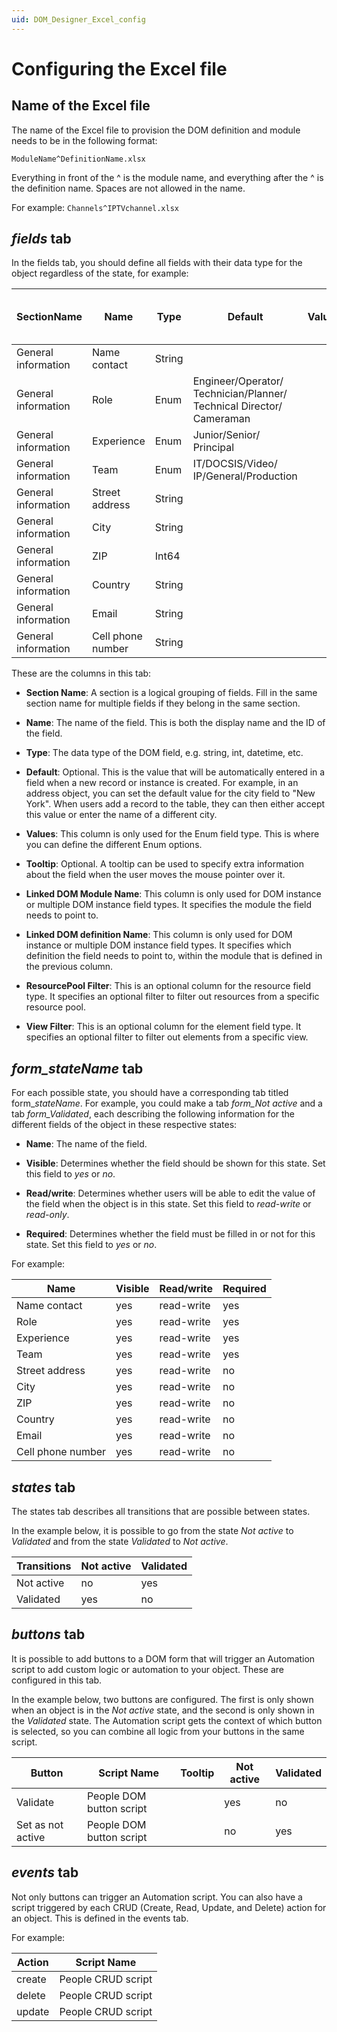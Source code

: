 ```yaml
---
uid: DOM_Designer_Excel_config
---
```


# Configuring the Excel file

## Name of the Excel file

The name of the Excel file to provision the DOM definition and module needs to be in the following format:

`ModuleName^DefinitionName.xlsx`

Everything in front of the ^ is the module name, and everything after the ^ is the definition name. Spaces are not allowed in the name.

For example: `Channels^IPTVchannel.xlsx`

## *fields* tab

In the fields tab, you should define all fields with their data type for the object regardless of the state, for example:

| SectionName | Name | Type | Default | Values | Tooltip | Linked DOM Module Name | Linked DOM Definition Name | ResourcePool Filter | View Filter |
|---|---|---|---|---|---|---|---|---|---|
| General information | Name contact | String |  |  |  |  |  |  |  |
| General information | Role | Enum | Engineer/Operator/<br>Technician/Planner/<br>Technical Director/<br>Cameraman |  |  |  |  |  |  |
| General information | Experience | Enum | Junior/Senior/<br>Principal |  |  |  |  |  |  |
| General information | Team | Enum | IT/DOCSIS/Video/<br>IP/General/Production |  |  |  |  |  |  |
| General information | Street address | String |  |  |  |  |  |  |  |
| General information | City | String |  |  |  |  |  |  |  |
| General information | ZIP | Int64 |  |  |  |  |  |  |  |
| General information | Country | String |  |  |  |  |  |  |  |
| General information | Email | String |  |  |  |  |  |  |  |
| General information | Cell phone number | String |  |  |  |  |  |  |  |

These are the columns in this tab:

- **Section Name**: A section is a logical grouping of fields. Fill in the same section name for multiple fields if they belong in the same section.

- **Name**: The name of the field. This is both the display name and the ID of the field.

- **Type**: The data type of the DOM field, e.g. string, int, datetime, etc.

- **Default**: Optional. This is the value that will be automatically entered in a field when a new record or instance is created. For example, in an address object, you can set the default value for the city field to "New York". When users add a record to the table, they can then either accept this value or enter the name of a different city.

- **Values**: This column is only used for the Enum field type. This is where you can define the different Enum options.

- **Tooltip**: Optional. A tooltip can be used to specify extra information about the field when the user moves the mouse pointer over it.

- **Linked DOM Module Name**: This column is only used for DOM instance or multiple DOM instance field types. It specifies the module the field needs to point to.

- **Linked DOM definition Name**: This column is only used for DOM instance or multiple DOM instance field types. It specifies which definition the field needs to point to, within the module that is defined in the previous column.

- **ResourcePool Filter**: This is an optional column for the resource field type. It specifies an optional filter to filter out resources from a specific resource pool.

- **View Filter**: This is an optional column for the element field type. It specifies an optional filter to filter out elements from a specific view.

## *form_stateName* tab

For each possible state, you should have a corresponding tab titled form_*stateName*. For example, you could make a tab *form_Not active* and a tab *form_Validated*, each describing the following information for the different fields of the object in these respective states:

- **Name**: The name of the field.

- **Visible**: Determines whether the field should be shown for this state. Set this field to *yes* or *no*.

- **Read/write**: Determines whether users will be able to edit the value of the field when the object is in this state. Set this field to *read-write* or *read-only*.

- **Required**: Determines whether the field must be filled in or not for this state. Set this field to *yes* or *no*.

For example:

| Name | Visible | Read/write | Required |
|--|--|--|--|
| Name contact | yes | read-write | yes |
| Role | yes | read-write | yes |
| Experience | yes | read-write | yes |
| Team | yes | read-write | yes |
| Street address | yes | read-write | no |
| City | yes | read-write | no |
| ZIP | yes | read-write | no |
| Country | yes | read-write | no |
| Email | yes | read-write | no |
| Cell phone number | yes | read-write | no |

## *states* tab

The states tab describes all transitions that are possible between states.

In the example below, it is possible to go from the state *Not active* to *Validated* and from the state *Validated* to *Not active*.

| Transitions | Not active | Validated |
|--|--|--|
| Not active | no | yes |
| Validated | yes | no |

## *buttons* tab

It is possible to add buttons to a DOM form that will trigger an Automation script to add custom logic or automation to your object. These are configured in this tab.

In the example below, two buttons are configured. The first is only shown when an object is in the *Not active* state, and the second is only shown in the *Validated* state. The Automation script gets the context of which button is selected, so you can combine all logic from your buttons in the same script.

| Button | Script Name | Tooltip | Not active | Validated |
|--|--|--|--|--|
| Validate | People DOM button script |  | yes | no |
| Set as not active | People DOM button script |  | no | yes |

## *events* tab

Not only buttons can trigger an Automation script. You can also have a script triggered by each CRUD (Create, Read, Update, and Delete) action for an object. This is defined in the events tab.

For example:

| Action | Script Name|
|--|--|
| create | People CRUD script |
| delete | People CRUD script |
| update | People CRUD script |
